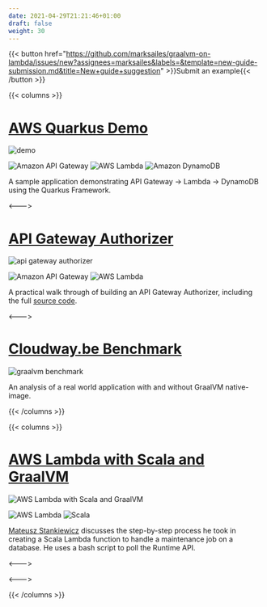 ```yaml
---
date: 2021-04-29T21:21:46+01:00
draft: false
weight: 30
---
```


{{< button href="https://github.com/marksailes/graalvm-on-lambda/issues/new?assignees=marksailes&labels=&template=new-guide-submission.md&title=New+guide+suggestion" >}}Submit an example{{< /button >}}

{{< columns >}}
# [AWS Quarkus Demo](https://github.com/aws-samples/aws-quarkus-demo/)
<img src="/guides/aws-quarkus-demo.png" alt="demo" class="img-responsive">

<span><img src="/aws/Arch_App-Integration/Arch_32/Arch_Amazon-API-Gateway_32.svg" title="Amazon API Gateway"></span>
<span><img src="/aws/Arch_Compute/32/Arch_AWS-Lambda_32.svg" title="AWS Lambda"></span>
<span><img src="/aws/Arch_Database/32/Arch_Amazon-DynamoDB_32.svg" title="Amazon DynamoDB"></span>

A sample application demonstrating API Gateway -> Lambda -> DynamoDB using the Quarkus Framework.

<--->

# [API Gateway Authorizer](https://www.kabisa.nl/tech/beat-java-cold-starts-in-aws-lambdas-with-graalvm/)
<img src="/guides/kabisa-tech-blog.png" alt="api gateway authorizer" class="img-responsive">

<span><img src="/aws/Arch_App-Integration/Arch_32/Arch_Amazon-API-Gateway_32.svg" title="Amazon API Gateway"></span>
<span><img src="/aws/Arch_Compute/32/Arch_AWS-Lambda_32.svg" title="AWS Lambda"></span>

A practical walk through of building an API Gateway Authorizer, including the full [source code](https://github.com/VR4J/aws-enriching-lambda-authorizer).

<--->

# [Cloudway.be Benchmark](https://www.cloudway.be/blog/gramba-graalvm-native-image-runtime-and-toolchain-aws-lambda)
<img src="/guides/cloudway-gramba.png" alt="graalvm benchmark" class="img-responsive">

An analysis of a real world application with and without GraalVM native-image.

{{< /columns >}}

{{< columns >}}
# [AWS Lambda with Scala and GraalVM](https://medium.com/@mateuszstankiewicz/aws-lambda-with-scala-and-graalvm-eb1cc46b7740)
<img src="/usage/examples/aws-lambda-with-scala-and-graalvm.png" alt="AWS Lambda with Scala and GraalVM" class="img-responsive">

<span><img src="/aws/Arch_Compute/32/Arch_AWS-Lambda_32.svg" title="AWS Lambda"></span>
<span><img src="/icons/scala-spiral.png" title="Scala"></span>

[Mateusz Stankiewicz](https://medium.com/@mateuszstankiewicz) discusses the step-by-step process he took in creating a 
Scala Lambda function to handle a maintenance job on a database. He uses a bash script to poll the Runtime API.


<--->

<--->

{{< /columns >}}